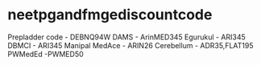# neetpgandfmgediscountcode

Prepladder code - DEBNQ94W
DAMS - ArinMED345
Egurukul - ARI345
DBMCI - ARI345
Manipal MedAce - ARIN26
Cerebellum - ADR35,FLAT195
PWMedEd -PWMED50

